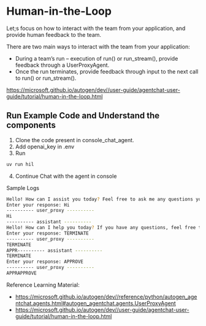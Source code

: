 # Human-in-the-Loop

Let;s focus on how to interact with the team from your application, and provide human feedback to the team.

There are two main ways to interact with the team from your application:

- During a team’s run – execution of run() or run_stream(), provide feedback through a UserProxyAgent.
- Once the run terminates, provide feedback through input to the next call to run() or run_stream().

https://microsoft.github.io/autogen/dev//user-guide/agentchat-user-guide/tutorial/human-in-the-loop.html

## Run Example Code and Understand the components

1. Clone the code present in console_chat_agent.
2. Add openai_key in .env
3. Run  
```bash
uv run hil
```
4. Continue Chat with the agent in console

Sample Logs

```bash
Hello! How can I assist you today? Feel free to ask me any questions you have.
Enter your response: Hi 
---------- user_proxy ----------
Hi
---------- assistant ----------
Hello! How can I help you today? If you have any questions, feel free to ask!
Enter your response: TERMINATE
---------- user_proxy ----------
TERMINATE
APPR---------- assistant ----------
TERMINATE
Enter your response: APPROVE
---------- user_proxy ----------
APPRAPPROVE
```

Reference Learning Material:
- https://microsoft.github.io/autogen/dev//reference/python/autogen_agentchat.agents.html#autogen_agentchat.agents.UserProxyAgent
- https://microsoft.github.io/autogen/dev//user-guide/agentchat-user-guide/tutorial/human-in-the-loop.html
